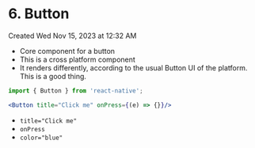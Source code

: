 # 6. Button
Created Wed Nov 15, 2023 at 12:32 AM

- Core component for a button
- This is a cross platform component
- It renders differently, according to the usual Button UI of the platform. This is a good thing.

```jsx
import { Button } from 'react-native';

<Button title="Click me" onPress={(e) => {}}/>
```

- `title="Click me"`
- `onPress`
- `color="blue"`